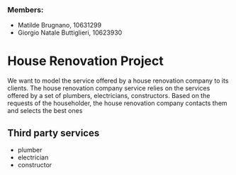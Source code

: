 ### Members:
* Matilde Brugnano, 10631299
* Giorgio Natale Buttiglieri, 10623930

# House Renovation Project
We want to model the service offered by a house renovation company to its clients. The house renovation company service relies on the services offered by a set of plumbers, electricians, constructors.
Based on the requests of the householder, the house renovation company contacts them and selects the best ones

## Third party services
* plumber
* electrician
* constructor